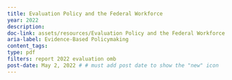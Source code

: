 ```yaml
---
title: Evaluation Policy and the Federal Workforce
year: 2022
description: 
doc-link: assets/resources/Evaluation Policy and the Federal Workforce.pdf
aria-label: Evidence-Based Policymaking
content_tags:
type: pdf
filters: report 2022 evaluation omb
post-date: May 2, 2022 # # must add post date to show the "new" icon
---
```

